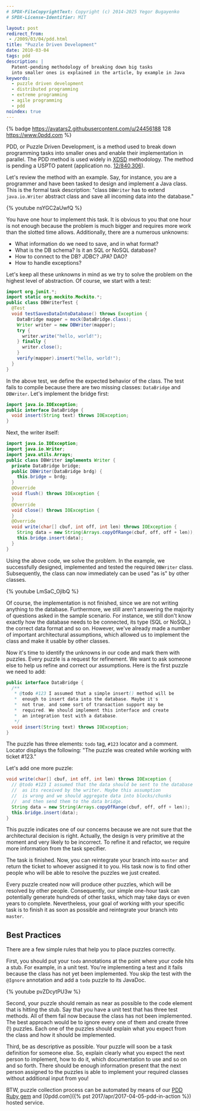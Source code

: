 ```yaml
---
# SPDX-FileCopyrightText: Copyright (c) 2014-2025 Yegor Bugayenko
# SPDX-License-Identifier: MIT

layout: post
redirect_from:
 - /2009/03/04/pdd.html
title: "Puzzle Driven Development"
date: 2010-03-04
tags: pdd
description: |
  Patent-pending methodology of breaking down big tasks
  into smaller ones is explained in the article, by example in Java
keywords:
  - puzzle driven development
  - distributed programming
  - extreme programming
  - agile programming
  - pdd
noindex: true
---
```


{% badge https://avatars2.githubusercontent.com/u/24456188 128 https://www.0pdd.com %}

PDD, or Puzzle Driven Development, is a method used to break down programming
tasks into smaller ones and enable their implementation in parallel. The PDD
method is used widely in [XDSD](https://www.xdsd.org) methodology. The method is pending a USPTO patent
(application no. [12/840,306](https://www.google.com/patents/US20120023476)).

<!--more-->

Let's review the method with an example. Say, for instance, you are a programmer
and have been tasked to design and implement a Java class. This is the formal
task description: "class `DBWriter` has to extend `java.io.Writer` abstract
class and save all incoming data into the database."

{% youtube nsYGC2aUwfQ %}

You have one hour to implement this task. It is obvious to you that one hour is
not enough because the problem is much bigger and requires more work than the
slotted time allows. Additionally, there are a numerous unknowns:

 * What information do we need to save, and in what format?
 * What is the DB schema? Is it an SQL or NoSQL database?
 * How to connect to the DB? JDBC? JPA? DAO?
 * How to handle exceptions?

Let's keep all these unknowns in mind as we try to solve the problem on the
highest level of abstraction. Of course, we start with a test:

```java
import org.junit.*;
import static org.mockito.Mockito.*;
public class DBWriterTest {
  @Test
  void testSavesDataIntoDatabase() throws Exception {
    DataBridge mapper = mock(DataBridge.class);
    Writer writer = new DBWriter(mapper);
    try {
      writer.write("hello, world!");
    } finally {
      writer.close();
    }
    verify(mapper).insert("hello, world!");
  }
}
```

In the above test, we define the expected behavior of the class. The test fails to compile because there are two missing classes: `DataBridge` and `DBWriter`. Let's implement the bridge first:

```java
import java.io.IOException;
public interface DataBridge {
  void insert(String text) throws IOException;
}
```

Next, the writer itself:

```java
import java.io.IOException;
import java.io.Writer;
import java.utils.Arrays;
public class DBWriter implements Writer {
  private DataBridge bridge;
  public DBWriter(DataBridge brdg) {
    this.bridge = brdg;
  }
  @Override
  void flush() throws IOException {
  }
  @Override
  void close() throws IOException {
  }
  @Override
  void write(char[] cbuf, int off, int len) throws IOException {
    String data = new String(Arrays.copyOfRange(cbuf, off, off + len));
    this.bridge.insert(data);
  }
}
```

Using the above code, we solve the problem. In the example, we successfully
designed, implemented and tested the required `DBWriter` class. Subsequently,
the class can now immediately can be used "as is" by other classes.

{% youtube LmSaC_OjIbQ %}

Of course, the implementation is not finished, since we are not writing anything
to the database. Furthermore, we still  aren't answering the majority of
questions asked in the sample scenario. For instance, we still don't know
exactly how the database needs to be connected, its type (SQL or NoSQL,) the
correct data format and so on. However, we've already made a number of important
architectural assumptions, which allowed us to implement the class and make it
usable by other classes.

Now it's time to identify the unknowns in our code and mark them with puzzles.
Every puzzle is a request for refinement. We want to ask someone else to help us
refine and correct our assumptions. Here is the first puzzle we need to add:

```java
public interface DataBridge {
  /**
   * @todo #123 I assumed that a simple insert() method will be
   *  enough to insert data into the database. Maybe it's
   *  not true, and some sort of transaction support may be
   *  required. We should implement this interface and create
   *  an integration test with a database.
   */
  void insert(String text) throws IOException;
}
```

The puzzle has three elements: `todo` tag, `#123` locator and a comment.
Locator displays the following: "The puzzle was created while working with
ticket #123."

Let's add one more puzzle:

```java
void write(char[] cbuf, int off, int len) throws IOException {
  // @todo #123 I assumed that the data should be sent to the database
  //  as its received by the writer. Maybe this assumption
  //  is wrong and we should aggregate data into blocks/chunks
  //  and then send them to the data bridge.
  String data = new String(Arrays.copyOfRange(cbuf, off, off + len));
  this.bridge.insert(data);
}
```

This puzzle indicates one of our concerns because we are not sure that the
architectural decision is right. Actually, the design is very primitive at the
moment and very likely to be incorrect. To refine it and refactor, we require
more information from the task specifier.

The task is finished. Now, you can reintegrate your branch into `master` and
return the ticket to whoever assigned it to you. His task now is to find other
people who will be able to resolve the puzzles we just created.

Every puzzle created now will produce other puzzles, which will be resolved by
other people. Consequently, our simple one-hour task can potentially generate
hundreds of other tasks, which may take days or even years to complete.
Nevertheless, your goal of working with your specific task is to finish it as
soon as possible and reintegrate your branch into `master`.

## Best Practices

There are a few simple rules that help you to place puzzles correctly.

First, you should put your `todo` annotations at the point where your code hits
a stub. For example, in a unit test. You're implementing a test and it fails
because the class has not yet been implemented. You skip the test with the
`@Ignore` annotation and add a `todo` puzzle to its JavaDoc.

{% youtube pvZDcytPU3w %}

Second, your puzzle should remain as near as possible to the code element that
is hitting the stub. Say that you have a unit test that has three test methods.
All of them fail now because the class has not been implemented. The best
approach would be to ignore every one of them and create three (!) puzzles. Each
one of the puzzles should explain what you expect from the class and how it
should be implemented.

Third, be as descriptive as possible. Your puzzle will soon be a task definition
for someone else. So, explain clearly what you expect the next person to
implement, how to do it, which documentation to use and so on and so forth.
There should be enough information present that the next person assigned to the
puzzles is able to implement your required classes without additional input from
you!

BTW, puzzle collection process can be automated by means of our
[PDD Ruby gem](https://github.com/yegor256/pdd) and
[0pdd.com]({% pst 2017/apr/2017-04-05-pdd-in-action %}) hosted service.
